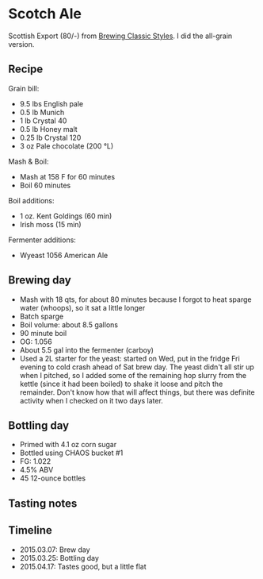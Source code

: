 # Scotch Ale
Scottish Export (80/-) from [Brewing Classic Styles](http://www.amazon.com/Brewing-Classic-Styles-Winning-Recipes-ebook/dp/B002C1AJX8). I did the all-grain version.

## Recipe
Grain bill:
* 9.5 lbs English pale
* 0.5 lb Munich
* 1 lb Crystal 40
* 0.5 lb Honey malt
* 0.25 lb Crystal 120
* 3 oz Pale chocolate (200 °L)

Mash & Boil:
* Mash at 158 F for 60 minutes
* Boil 60 minutes

Boil additions:
* 1 oz. Kent Goldings (60 min)
* Irish moss (15 min)

Fermenter additions:
* Wyeast 1056 American Ale

## Brewing day
* Mash with 18 qts, for about 80 minutes because I forgot to heat sparge water (whoops), so it sat a little longer
* Batch sparge
* Boil volume: about 8.5 gallons
* 90 minute boil
* OG: 1.056
* About 5.5 gal into the fermenter (carboy)
* Used a 2L starter for the yeast: started on Wed, put in the fridge Fri evening to cold crash ahead of Sat brew day. The yeast didn't all stir up when I pitched, so I added some of the remaining hop slurry from the kettle (since it had been boiled) to shake it loose and pitch the remainder. Don't know how that will affect things, but there was definite activity when I checked on it two days later.

## Bottling day
* Primed with 4.1 oz corn sugar
* Bottled using CHAOS bucket #1
* FG: 1.022
* 4.5% ABV
* 45 12-ounce bottles

## Tasting notes

## Timeline
* 2015.03.07: Brew day
* 2015.03.25: Bottling day
* 2015.04.17: Tastes good, but a little flat
